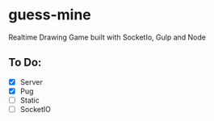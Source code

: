 # guess-mine
Realtime Drawing Game built with SocketIo, Gulp and Node


## To Do:
- [x] Server
- [x] Pug
- [ ] Static
- [ ] SocketIO